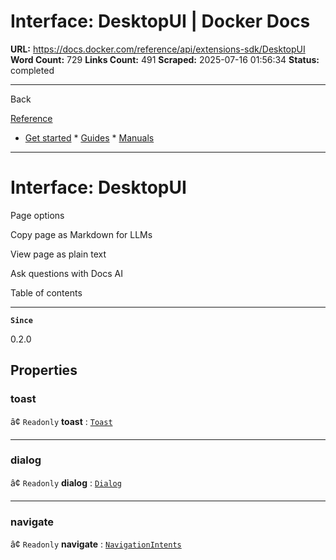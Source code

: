 # Interface: DesktopUI | Docker Docs

**URL:** https://docs.docker.com/reference/api/extensions-sdk/DesktopUI
**Word Count:** 729
**Links Count:** 491
**Scraped:** 2025-07-16 01:56:34
**Status:** completed

---

Back

[Reference](https://docs.docker.com/reference/)

  * [Get started](https://docs.docker.com/get-started/)   * [Guides](https://docs.docker.com/guides/)   * [Manuals](https://docs.docker.com/manuals/)

* * *

# Interface: DesktopUI

Page options

Copy page as Markdown for LLMs

View page as plain text

Ask questions with Docs AI

Table of contents

* * *

**`Since`**

0.2.0

## Properties

### toast

â¢ `Readonly` **toast** : [`Toast`](https://docs.docker.com/reference/api/extensions-sdk/Toast/)

* * *

### dialog

â¢ `Readonly` **dialog** : [`Dialog`](https://docs.docker.com/reference/api/extensions-sdk/Dialog/)

* * *

### navigate

â¢ `Readonly` **navigate** : [`NavigationIntents`](https://docs.docker.com/reference/api/extensions-sdk/NavigationIntents/)